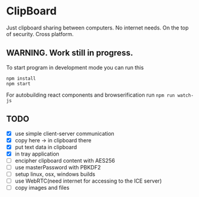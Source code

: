 # ClipBoard
Just clipboard sharing between computers. No internet needs. On the top of security. Cross platform.

## WARNING. Work still in progress.

To start program in development mode you can run this

```
npm install
npm start
```

For autobuilding react components and browserification run `npm run watch-js`


## TODO
- [x] use simple client-server communication
- [x] copy here -> in clipboard there
- [x] put text data in clipboard
- [x] in tray application
- [ ] encipher clipboard content with AES256
- [ ] use masterPassword with PBKDF2
- [ ] setup linux, osx, windows builds
- [ ] use WebRTC(need internet for accessing to the ICE server)
- [ ] copy images and files
